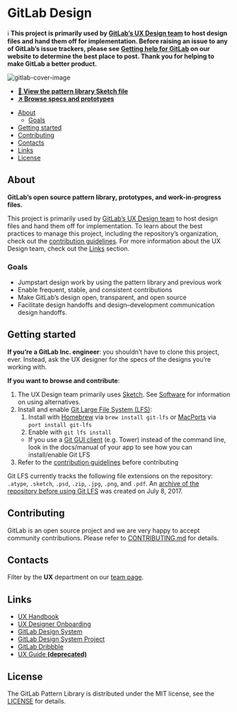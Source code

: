 # GitLab Design

:information_source: **This project is primarily used by [GitLab’s UX Design team][ux-handbook]
to host design files and hand them off for implementation. Before raising an
issue to any of GitLab’s issue trackers, please see [Getting help for GitLab](https://about.gitlab.com/getting-help/) on our
website to determine the best place to post. Thank you for helping to make GitLab a better product.**

![gitlab-cover-image](https://gitlab.com/gitlab-org/gitlab-design/raw/master/gitlab-cover-image.jpg)

- **[👀 View the pattern library Sketch file](/gitlab-pattern-library.sketch)**
- **[:arrow_upper_right: Browse specs and prototypes][design-pages]**

<!-- Table of contents generated with DocToc: https://github.com/thlorenz/doctoc -->
<!-- START doctoc generated TOC please keep comment here to allow auto update -->
<!-- DON'T EDIT THIS SECTION, INSTEAD RE-RUN doctoc TO UPDATE -->


- [About](#about)
  - [Goals](#goals)
- [Getting started](#getting-started)
- [Contributing](#contributing)
- [Contacts](#contacts)
- [Links](#links)
- [License](#license)

<!-- END doctoc generated TOC please keep comment here to allow auto update -->

## About

**GitLab’s open source pattern library, prototypes, and work-in-progress files.**

This project is primarily used by [GitLab’s UX Design team][ux-handbook] to host design
files and hand them off for implementation. To learn about the best
practices to manage this project, including the repository’s organization,
check out the [contribution guidelines](/CONTRIBUTING.md). For more information
about the UX Design team, check out the [Links](#links) section.

### Goals

- Jumpstart design work by using the pattern library and previous work
- Enable frequent, stable, and consistent contributions
- Make GitLab’s design open, transparent, and open source
- Facilitate design handoffs and design–development communication design handoffs.

## Getting started

**If you’re a GitLab Inc. engineer**: you shouldn’t have to clone this project,
ever. Instead, ask the UX designer for the specs of the designs you’re working with.

**If you want to browse and contribute**:

1. The UX Design team primarily uses [Sketch](https://www.sketchapp.com/). See [Software](/CONTRIBUTING.md#software) for information on using alternatives.
1. Install and enable [Git Large File System (LFS)](https://about.gitlab.com/2017/01/30/getting-started-with-git-lfs-tutorial/):
   1. Install with [Homebrew](https://github.com/Homebrew/brew) via `brew install git-lfs` or [MacPorts](https://www.macports.org/) via `port install git-lfs`
   1. Enable with `git lfs install`
   - If you use a [Git GUI client](https://git-scm.com/download/gui/mac) (e.g. Tower) instead of the command line, look in the docs/manual of your app to see how you can install/enable Git LFS
1. Refer to the [contribution guidelines](/CONTRIBUTING.md) before contributing

Git LFS currently tracks the following file extensions on the repository:
`.atype`, `.sketch`, `.psd`, `.zip`, `.jpg`, `.png`, and `.pdf`.
An [archive of the repository before using Git LFS](https://gitlab.com/gitlab-org/gitlab-design-archive)
was created on July 8, 2017.

## Contributing

GitLab is an open source project and we are very happy to accept community
contributions. Please refer to [CONTRIBUTING.md](/CONTRIBUTING.md) for details.

## Contacts

Filter by the **UX** department on our [team page](https://about.gitlab.com/team).

## Links

- [UX Handbook][ux-handbook]
- [UX Designer Onboarding](https://about.gitlab.com/handbook/uxdesigner-onboarding/)
- [GitLab Design System](https://design.gitlab.com)
- [GitLab Design System Project](https://gitlab.com/gitlab-org/design.gitlab.com)
- [GitLab Dribbble](https://dribbble.com/gitlab)
- [UX Guide **(deprecated)**](https://docs.gitlab.com/ce/development/ux_guide/)

## License

The GitLab Pattern Library is distributed under the MIT license, see the
[LICENSE](/LICENSE) for details.

[design-pages]: https://gitlab-org.gitlab.io/gitlab-design
[ux-handbook]: https://about.gitlab.com/handbook/ux/
